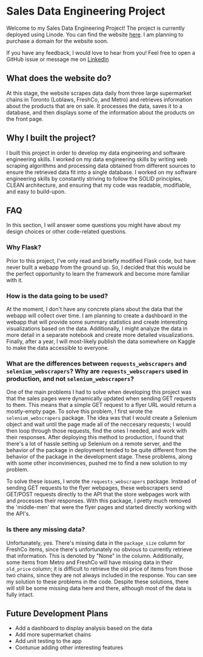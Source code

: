# Sales Data Engineering Project
Welcome to my Sales Data Engineering Project! The project is currently deployed using Linode. You can find the website [here](http://172.105.19.211). I am planning to purchase a domain for the website soon.

If you have any feedback, I would love to hear from you! Feel free to open a GitHub issue or message me on [LinkedIn](https://www.linkedin.com/in/karim-zakir-172124171/)

## What does the website do?
At this stage, the website scrapes data daily from three large supermarket chains in Toronto (Loblaws, FreshCo, and Metro) and retrieves information about the products that are on sale. It processes the data, saves it to a database, and then displays some of the information about the products on the front page. 

## Why I built the project?
I built this project in order to develop my data engineering and software engineering skills. I worked on my data engineering skills by writing web scraping algorithms and processing data obtained from different sources to ensure the retrieved data fit into a single database. I worked on my software engineering skills by constantly striving to follow the SOLID principles, CLEAN architecture, and ensuring that my code was readable, modifiable, and easy to build-upon. 

## FAQ
In this section, I will answer some questions you might have about my design choices or other code-related questions. 

### Why Flask?
Prior to this project, I've only read and briefly modified Flask code, but have never built a webapp from the ground up. So, I decided that this would be the perfect opportunity to learn the framework and become more familiar with it. 

### How is the data going to be used?
At the moment, I don't have any concrete plans about the data that the webapp will collect over time. I am planning to create a dashboard in the webapp that will provide some summary statistics and create interesting visualizations based on the data. Additionally, I might analyze the data in more detail in a separate notebook and create more detailed visualizations. Finally, after a year, I will most-likely publish the data somewhere on Kaggle to make the data accessible to everyone. 

### What are the differences between `requests_webscrapers` and `selenium_webscrapers`? Why are `requests_webscrapers` used in production, and not `selenium_webscrapers`?
One of the main problems I had to solve when developing this project was that the sales pages were dynamically updated when sending GET requests to them. This means that a simple GET request to a flyer URL would return a mostly-empty page. To solve this problem, I first wrote the `selenium_webscrapers` package. The idea was that I would create a Selenium object and wait until the page made all of the neccesary requests; I would then loop through those requests, find the ones I needed, and work with their responses. After deploying this method to production, I found that there's a lot of hassle setting up Selenium on a remote server, and the behavior of the package in deployment tended to be quite different from the behavior of the package in the development stage. These problems, along with some other inconviniences, pushed me to find a new solution to my problem. 

To solve these issues, I wrote the `requests_webscrapers` package. Instead of sending GET requests to the flyer webpages, these webscrapers send GET/POST requests directly to the API that the store webpages work with and processes their responses. With this package, I pretty much removed the 'middle-men' that were the flyer pages and started directly working with the API's.

### Is there any missing data?
Unfortunately, yes. There's missing data in the `package_size` column for FreshCo items, since there's unfortunately no obvious to currently retrieve that information. This is denoted by "None" in the column. Additionally, some items from Metro and FreshCo will have missing data in their `old_price` column; it is difficult to retrieve the old price of items from those two chains, since they are not always included in the response. You can see my solution to these problems in the code. Despite these solutions, there will still be some missing data here and there, although most of the data is fully intact. 

## Future Development Plans
- Add a dashboard to display analysis based on the data
- Add more supermarket chains
- Add unit testing to the app
- Contunue adding other interesting features